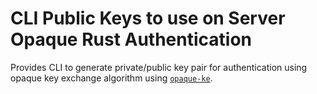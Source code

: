 # CLI Public Keys to use on Server Opaque Rust Authentication

Provides CLI to generate private/public key pair for authentication using opaque key exchange algorithm using [`opaque-ke`](https://github.com/novifinancial/opaque-ke).
